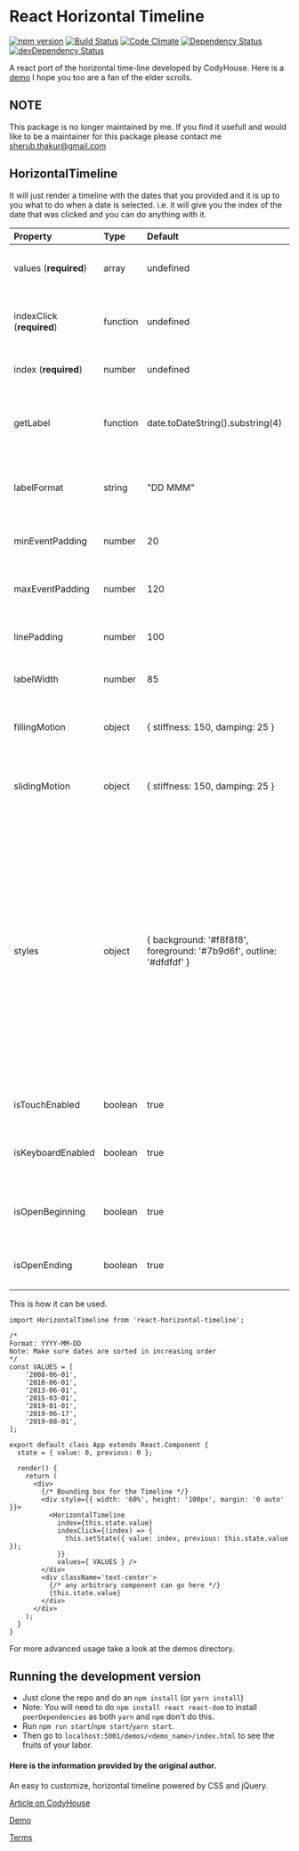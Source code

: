 # React Horizontal Timeline

[![npm version](https://badge.fury.io/js/react-horizontal-timeline.svg)](https://badge.fury.io/js/react-horizontal-timeline)
[![Build Status](https://travis-ci.org/jckdrpr/react-horizontal-timeline.svg?branch=master)](https://travis-ci.org/jckdrpr/react-horizontal-timeline)
[![Code Climate](https://codeclimate.com/github/jckdrpr/react-horizontal-timeline/badges/gpa.svg)](https://codeclimate.com/github/jckdrpr/react-horizontal-timeline)
[![Dependency Status](https://david-dm.org/jckdrpr/react-horizontal-timeline.svg)](https://david-dm.org/jckdrpr/react-horizontal-timeline)
[![devDependency Status](https://david-dm.org/jckdrpr/react-horizontal-timeline/dev-status.svg)](https://david-dm.org/jckdrpr/react-horizontal-timeline#info=devDependencies)

A react port of the horizontal time-line developed by CodyHouse.
Here is a [demo](http://sherubthakur.github.io/react-horizontal-timeline) I hope you too are a fan of the elder scrolls.

## NOTE

This package is no longer maintained by me. If you find it usefull and would like to be a maintainer for this package please contact me sherub.thakur@gmail.com

## HorizontalTimeline

It will just render a timeline with the dates that you provided and it is up to you what to do when a date is selected. i.e. it will give you the index of the date that was clicked and you can do anything with it.

| Property                  | Type     | Default                                                              | Description                                                                                                                                                                                                                                                                               |
| :------------------------ | :------- | :------------------------------------------------------------------- | :---------------------------------------------------------------------------------------------------------------------------------------------------------------------------------------------------------------------------------------------------------------------------------------- |
| values (**required**)     | array    | undefined                                                            | **sorted** array of dates (format:**yyyy-mm-dd**)                                                                                                                                                                                                                                         |
| indexClick (**required**) | function | undefined                                                            | function that takes the index of the array as argument                                                                                                                                                                                                                                    |
| index (**required**)      | number   | undefined                                                            | the index of the selected date                                                                                                                                                                                                                                                            |
| getLabel                  | function | date.toDateString().substring(4)                                     | A function to calculate the label of the event based on the date of the event                                                                                                                                                                                                             |
| labelFormat               | string   | "DD MMM"                                                             | Customize label date. using [momentjs](https://momentjs.com/) format                                                                                                                                                                                                                      |
| minEventPadding           | number   | 20                                                                   | The minimum padding between two event labels                                                                                                                                                                                                                                              |
| maxEventPadding           | number   | 120                                                                  | The maximum padding between two event labels                                                                                                                                                                                                                                              |
| linePadding               | number   | 100                                                                  | Padding used at the start and end of the timeline                                                                                                                                                                                                                                         |
| labelWidth                | number   | 85                                                                   | The width of an individual label                                                                                                                                                                                                                                                          |
| fillingMotion             | object   | { stiffness: 150, damping: 25 }                                      | Sets the animation style of how filling motion will look                                                                                                                                                                                                                                  |
| slidingMotion             | object   | { stiffness: 150, damping: 25 }                                      | Sets the animation style of how sliding motion will look                                                                                                                                                                                                                                  |
| styles                    | object   | { background: '#f8f8f8', foreground: '#7b9d6f', outline: '#dfdfdf' } | object containing the styles for the timeline currently outline (the color of the boundaries of the timeline and the buttons on it's either side), foreground (the filling color, active color) and background (the background color of your page) colors of the timeline can be changed. |
| isTouchEnabled            | boolean  | true                                                                 | Enable touch events (swipe left, right)                                                                                                                                                                                                                                                   |
| isKeyboardEnabled         | boolean  | true                                                                 | Enable keyboard events (up, down, left, right)                                                                                                                                                                                                                                            |
| isOpenBeginning           | boolean  | true                                                                 | Show the beginning of the timeline as open ended                                                                                                                                                                                                                                          |
| isOpenEnding              | boolean  | true                                                                 | Show the ending of the timeline as open ended                                                                                                                                                                                                                                             |

This is how it can be used.

```
import HorizontalTimeline from 'react-horizontal-timeline';

/*
Format: YYYY-MM-DD
Note: Make sure dates are sorted in increasing order
*/
const VALUES = [
    '2008-06-01',
    '2010-06-01',
    '2013-06-01',
    '2015-03-01',
    '2019-01-01',
    '2019-06-17',
    '2019-08-01',
];

export default class App extends React.Component {
  state = { value: 0, previous: 0 };

  render() {
    return (
      <div>
        {/* Bounding box for the Timeline */}
        <div style={{ width: '60%', height: '100px', margin: '0 auto' }}>
          <HorizontalTimeline
            index={this.state.value}
            indexClick={(index) => {
              this.setState({ value: index, previous: this.state.value });
            }}
            values={ VALUES } />
        </div>
        <div className='text-center'>
          {/* any arbitrary component can go here */}
          {this.state.value}
        </div>
      </div>
    );
  }
}

```

For more advanced usage take a look at the demos directory.

## Running the development version

- Just clone the repo and do an `npm install` (or `yarn install`)
- Note: You will need to do `npm install react react-dom` to install `peerDependencies` as both `yarn` and `npm` don't do this.
- Run `npm run start`/`npm start`/`yarn start`.
- Then go to `localhost:5001/demos/<demo_name>/index.html` to see the fruits of your labor.

#### Here is the information provided by the original author.

An easy to customize, horizontal timeline powered by CSS and jQuery.

[Article on CodyHouse](http://codyhouse.co/gem/horizontal-timeline/)

[Demo](https://codyhouse.co/demo/horizontal-timeline/index.html)

[Terms](http://codyhouse.co/terms/)
